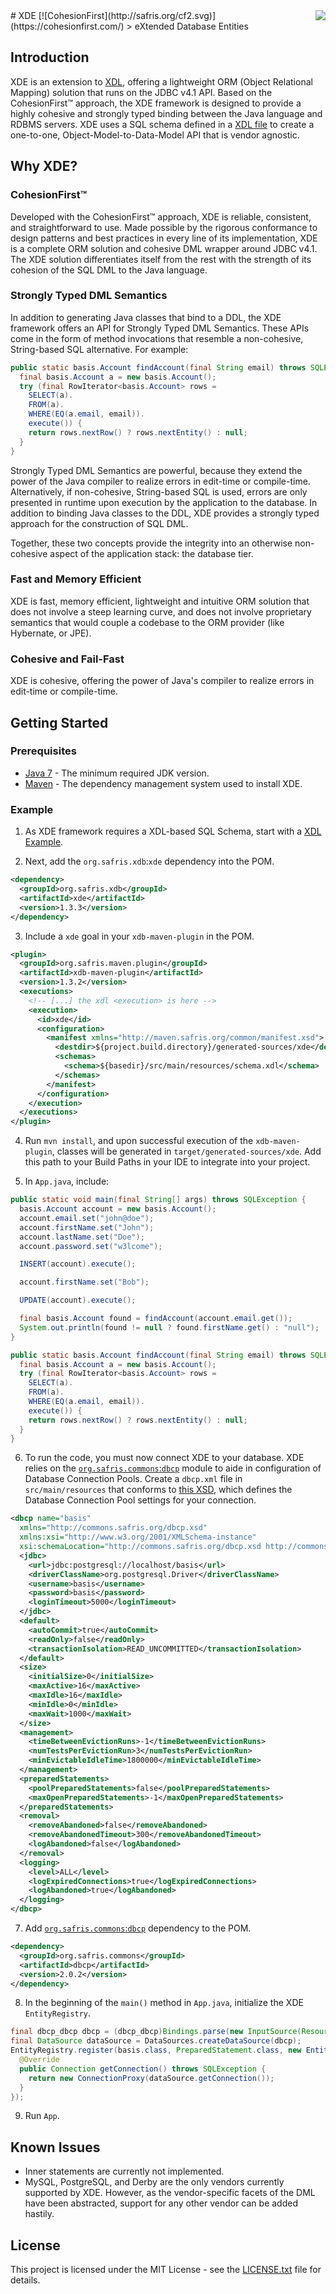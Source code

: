 <img src="http://safris.org/logo.png" align="right" />
# XDE [![CohesionFirst](http://safris.org/cf2.svg)](https://cohesionfirst.com/)
> eXtended Database Entities

## Introduction

XDE is an extension to [XDL](https://github.com/SevaSafris/xdl/), offering a lightweight ORM (Object Relational Mapping) solution that runs on the JDBC v4.1 API. Based on the CohesionFirst™ approach, the XDE framework is designed to provide a highly cohesive and strongly typed binding between the Java language and RDBMS servers. XDE uses a SQL schema defined in a [XDL file](https://github.com/SevaSafris/xdb-maven-plugin/blob/master/src/test/resources/hospital.xdl) to create a one-to-one, Object-Model-to-Data-Model API that is vendor agnostic.

## Why XDE?

### CohesionFirst™

Developed with the CohesionFirst™ approach, XDE is reliable, consistent, and straightforward to use. Made possible by the rigorous conformance to design patterns and best practices in every line of its implementation, XDE is a complete ORM solution and cohesive DML wrapper around JDBC v4.1. The XDE solution differentiates itself from the rest with the strength of its cohesion of the SQL DML to the Java language.

### Strongly Typed DML Semantics

In addition to generating Java classes that bind to a DDL, the XDE framework offers an API for Strongly Typed DML Semantics. These APIs come in the form of method invocations that resemble a non-cohesive, String-based SQL alternative. For example:

```java
public static basis.Account findAccount(final String email) throws SQLException {
  final basis.Account a = new basis.Account();
  try (final RowIterator<basis.Account> rows =
    SELECT(a).
    FROM(a).
    WHERE(EQ(a.email, email)).
    execute()) {
    return rows.nextRow() ? rows.nextEntity() : null;
  }
}
```

Strongly Typed DML Semantics are powerful, because they extend the power of the Java compiler to realize errors in edit-time or compile-time. Alternatively, if non-cohesive, String-based SQL is used, errors are only presented in runtime upon execution by the application to the database. In addition to binding Java classes to the DDL, XDE provides a strongly typed approach for the construction of SQL DML.

Together, these two concepts provide the integrity into an otherwise non-cohesive aspect of the application stack: the database tier.

### Fast and Memory Efficient

XDE is fast, memory efficient, lightweight and intuitive ORM solution that does not involve a steep learning curve, and does not involve proprietary semantics that would couple a codebase to the ORM provider (like Hybernate, or JPE).

### Cohesive and Fail-Fast

XDE is cohesive, offering the power of Java's compiler to realize errors in edit-time or compile-time.

## Getting Started

### Prerequisites

* [Java 7](http://www.oracle.com/technetwork/java/javase/downloads/jdk7-downloads-1880260.html) - The minimum required JDK version.
* [Maven](https://maven.apache.org/) - The dependency management system used to install XDE.

### Example

1. As XDE framework requires a XDL-based SQL Schema, start with a [XDL Example](https://github.com/SevaSafris/xdl#example).

2. Next, add the `org.safris.xdb`:`xde` dependency into the POM.

  ```xml
  <dependency>
    <groupId>org.safris.xdb</groupId>
    <artifactId>xde</artifactId>
    <version>1.3.3</version>
  </dependency>
  ```

3. Include a `xde` goal in your `xdb-maven-plugin` in the POM.

  ```xml
  <plugin>
    <groupId>org.safris.maven.plugin</groupId>
    <artifactId>xdb-maven-plugin</artifactId>
    <version>1.3.2</version>
    <executions>
      <!-- [...] the xdl <execution> is here -->
      <execution>
        <id>xde</id>
        <configuration>
          <manifest xmlns="http://maven.safris.org/common/manifest.xsd">
            <destdir>${project.build.directory}/generated-sources/xde</destdir>
            <schemas>
              <schema>${basedir}/src/main/resources/schema.xdl</schema>
            </schemas>
          </manifest>
        </configuration>
      </execution>
    </executions>
  </plugin>
  ```

4. Run `mvn install`, and upon successful execution of the `xdb-maven-plugin`, classes will be generated in `target/generated-sources/xde`. Add this path to your Build Paths in your IDE to integrate into your project.

5. In `App.java`, include:

  ```java
  public static void main(final String[] args) throws SQLException {
    basis.Account account = new basis.Account();
    account.email.set("john@doe");
    account.firstName.set("John");
    account.lastName.set("Doe");
    account.password.set("w3lcome");

    INSERT(account).execute();

    account.firstName.set("Bob");

    UPDATE(account).execute();

    final basis.Account found = findAccount(account.email.get());
    System.out.println(found != null ? found.firstName.get() : "null");
  }
  
  public static basis.Account findAccount(final String email) throws SQLException {
    final basis.Account a = new basis.Account();
    try (final RowIterator<basis.Account> rows =
      SELECT(a).
      FROM(a).
      WHERE(EQ(a.email, email)).
      execute()) {
      return rows.nextRow() ? rows.nextEntity() : null;
    }
  }
  ```

6. To run the code, you must now connect XDE to your database. XDE relies on the [`org.safris.commons`:`dbcp`](https://github.com/SevaSafris/dbcp/) module to aide in configuration of Database Connection Pools. Create a `dbcp.xml` file in `src/main/resources` that conforms to [this XSD](http://commons.safris.org/dbcp.xsd), which defines the Database Connection Pool settings for your connection.

  ```xml
  <dbcp name="basis"
    xmlns="http://commons.safris.org/dbcp.xsd"
    xmlns:xsi="http://www.w3.org/2001/XMLSchema-instance"
    xsi:schemaLocation="http://commons.safris.org/dbcp.xsd http://commons.safris.org/dbcp.xsd">
    <jdbc>
      <url>jdbc:postgresql://localhost/basis</url>
      <driverClassName>org.postgresql.Driver</driverClassName>
      <username>basis</username>
      <password>basis</password>
      <loginTimeout>5000</loginTimeout>
    </jdbc>
    <default>
      <autoCommit>true</autoCommit>
      <readOnly>false</readOnly>
      <transactionIsolation>READ_UNCOMMITTED</transactionIsolation>
    </default>
    <size>
      <initialSize>0</initialSize>
      <maxActive>16</maxActive>
      <maxIdle>16</maxIdle>
      <minIdle>0</minIdle>
      <maxWait>1000</maxWait>
    </size>
    <management>
      <timeBetweenEvictionRuns>-1</timeBetweenEvictionRuns>
      <numTestsPerEvictionRun>3</numTestsPerEvictionRun>
      <minEvictableIdleTime>1800000</minEvictableIdleTime>
    </management>
    <preparedStatements>
      <poolPreparedStatements>false</poolPreparedStatements>
      <maxOpenPreparedStatements>-1</maxOpenPreparedStatements>
    </preparedStatements>
    <removal>
      <removeAbandoned>false</removeAbandoned>
      <removeAbandonedTimeout>300</removeAbandonedTimeout>
      <logAbandoned>false</logAbandoned>
    </removal>
    <logging>
      <level>ALL</level>
      <logExpiredConnections>true</logExpiredConnections>
      <logAbandoned>true</logAbandoned>
    </logging>
  </dbcp>
  ```

7. Add [`org.safris.commons`:`dbcp`](https://github.com/SevaSafris/dbcp/) dependency to the POM.

  ```xml
  <dependency>
    <groupId>org.safris.commons</groupId>
    <artifactId>dbcp</artifactId>
    <version>2.0.2</version>
  </dependency>
  ```
  
8. In the beginning of the `main()` method in `App.java`, initialize the XDE `EntityRegistry`.

  ```java
  final dbcp_dbcp dbcp = (dbcp_dbcp)Bindings.parse(new InputSource(Resources.getResourceOrFile("dbcp.xml").getURL().openStream()));
  final DataSource dataSource = DataSources.createDataSource(dbcp);
  EntityRegistry.register(basis.class, PreparedStatement.class, new EntityDataSource() {
    @Override
    public Connection getConnection() throws SQLException {
      return new ConnectionProxy(dataSource.getConnection());
    }
  });
  ```

9. Run `App`.

## Known Issues

* Inner statements are currently not implemented.
* MySQL, PostgreSQL, and Derby are the only vendors currently supported by XDE. However, as the vendor-specific facets of the DML have been abstracted, support for any other vendor can be added hastily.

## License

This project is licensed under the MIT License - see the [LICENSE.txt](LICENSE.txt) file for details.
